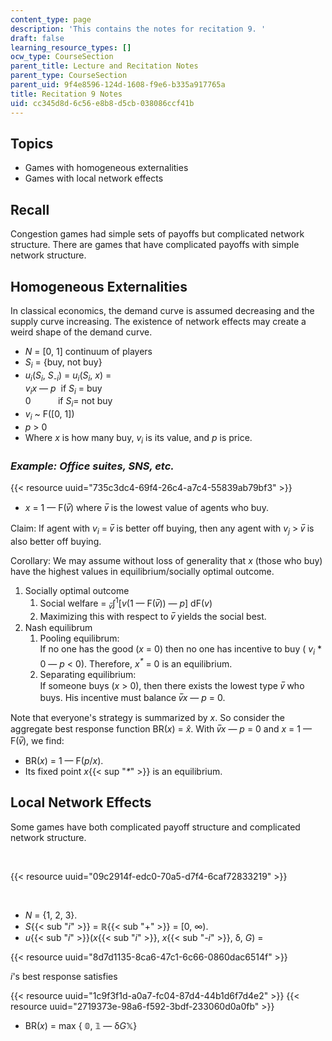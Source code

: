 ```yaml
---
content_type: page
description: 'This contains the notes for recitation 9. '
draft: false
learning_resource_types: []
ocw_type: CourseSection
parent_title: Lecture and Recitation Notes
parent_type: CourseSection
parent_uid: 9f4e8596-124d-1608-f9e6-b335a917765a
title: Recitation 9 Notes
uid: cc345d8d-6c56-e8b8-d5cb-038086ccf41b
---
```

## Topics

- Games with homogeneous externalities
- Games with local network effects

## Recall

Congestion games had simple sets of payoffs but complicated network structure. There are games that have complicated payoffs with simple network structure. 

## Homogeneous Externalities

In classical economics, the demand curve is assumed decreasing and the supply curve increasing. The existence of network effects may create a weird shape of the demand curve. 

- *N* = \[0, 1\] continuum of players
- *S<sub>i</sub>* \= {buy, not buy}
- *u<sub>i</sub>*(*S<sub>i</sub>*, *S<sub>\-i</sub>*) = *u<sub>i</sub>*(*S<sub>i</sub>*, *x*) =  
    *v<sub>i</sub>x* — *p*  if *S<sub>i</sub>* = buy  
    0           if *S<sub>i</sub>*\= not buy
- *v<sub>i</sub>* ~ F(\[0, 1\])
- *p* > 0
- Where *x* is how many buy, *v<sub>i</sub>* is its value, and *p* is price.

### *Example: Office suites, SNS, etc.*

{{< resource uuid="735c3dc4-69f4-26c4-a7c4-55839ab79bf3" >}}

- *x* = 1 — F(*v̅*) where *v̅* is the lowest value of agents who buy.

Claim: If agent with *v<sub>i</sub>* = *v̅* is better off buying, then any agent with *v<sub>j</sub>* > *v̅* is also better off buying. 

Corollary: We may assume without loss of generality that *x* (those who buy) have the highest values in equilibrium/socially optimal outcome. 

1. Socially optimal outcome
    1. Social welfare = *<sub>v̅</sub>*∫<sup>1</sup>\[*v*(1 — F(*v̅*)) — *p*\] dF(*v*)
    2. Maximizing this with respect to *v̅* yields the social best.
2. Nash equilibrum
    1. Pooling equilibrum:   
        If no one has the good (*x* = 0) then no one has incentive to buy ( *v<sub>i</sub>* \* 0 — *p* \< 0). Therefore, *x<sup>\*</sup>* = 0 is an equilibrium. 
    2. Separating equilibrium:   
        If someone buys (*x* > 0), then there exists the lowest type *v̅* who buys. His incentive must balance *v̅x* — *p* = 0.

Note that everyone's strategy is summarized by *x*. So consider the aggregate best response function BR(*x*) = *x̂*. With *v̅x* — *p* = 0 and *x* = 1 — F(*v̅*), we find:

- BR(*x*) = 1 — F(*p*/*x*).
- Its fixed point *x*{{< sup "_\*_" >}} is an equilibrium. 

## Local Network Effects

Some games have both complicated payoff structure and complicated network structure.

 

{{< resource uuid="09c2914f-edc0-70a5-d7f4-6caf72833219" >}}

 

- *N* = {1, 2, 3}.
- *S*{{< sub "_i_" >}} = ℝ{{< sub "\+" >}} = \[0, ∞).
- *u*{{< sub "_i_" >}}(*x*{{< sub "_i_" >}}, *x*{{< sub "_\-i_" >}}, δ, *G*) = 

{{< resource uuid="8d7d1135-8ca6-47c1-6c66-0860dac6514f" >}}

*i*'s best response satisfies

{{< resource uuid="1c9f3f1d-a0a7-fc04-87d4-44b1d6f7d4e2" >}}
{{< resource uuid="2719373e-98a6-f592-3bdf-233060d0a0fb" >}}

- BR(*x*) = max { 𝟘, 𝟙 — δ*G*𝕏}